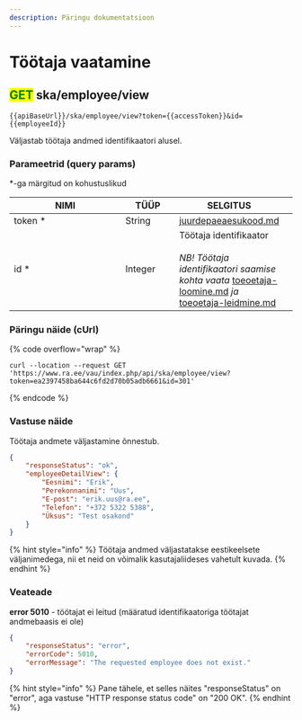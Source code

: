 ```yaml
---
description: Päringu dokumentatsioon
---
```


# Töötaja vaatamine

## <mark style="color:green;">GET</mark> ska/employee/view

```
{{apiBaseUrl}}/ska/employee/view?token={{accessToken}}&id={{employeeId}}
```

Väljastab töötaja andmed identifikaatori alusel.

### Parameetrid (query params)

\*-ga märgitud on kohustuslikud

<table><thead><tr><th width="248">NIMI</th><th width="92">TÜÜP</th><th>SELGITUS</th><th data-hidden></th></tr></thead><tbody><tr><td>token *</td><td>String</td><td><a data-mention href="../../juurdepaeaesukood.md">juurdepaeaesukood.md</a></td><td></td></tr><tr><td>id *</td><td>Integer</td><td>Töötaja identifikaator<br><br><em>NB! Töötaja identifikaatori saamise kohta vaata</em> <a data-mention href="toeoetaja-loomine.md">toeoetaja-loomine.md</a> <em>ja</em> <a data-mention href="toeoetaja-leidmine.md">toeoetaja-leidmine.md</a></td><td></td></tr></tbody></table>

### Päringu näide (cUrl)

{% code overflow="wrap" %}
```shell
curl --location --request GET 'https://www.ra.ee/vau/index.php/api/ska/employee/view?token=ea2397458ba644c6fd2d70b05adb6661&id=301'
```
{% endcode %}

### Vastuse näide

Töötaja andmete väljastamine õnnestub.&#x20;

```json
{
    "responseStatus": "ok",
    "employeeDetailView": {
        "Eesnimi": "Erik",
        "Perekonnanimi": "Uus",
        "E-post": "erik.uus@ra.ee",
        "Telefon": "+372 5322 5388",
        "Üksus": "Test osakond"
    }
}
```

{% hint style="info" %}
Töötaja andmed väljastatakse eestikeelsete väljanimedega, nii et neid on võimalik kasutajaliideses vahetult kuvada.
{% endhint %}

### Veateade

**error 5010** - töötajat ei leitud (määratud identifikaatoriga töötajat andmebaasis ei ole)

```json
{
    "responseStatus": "error",
    "errorCode": 5010,
    "errorMessage": "The requested employee does not exist."
}
```

{% hint style="info" %}
Pane tähele, et selles näites "responseStatus" on "error", aga vastuse "HTTP response status code" on "200 OK".
{% endhint %}
